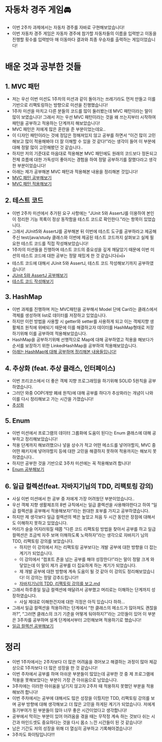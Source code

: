 # 자동차 경주 게임🚘

- 이번 2주차 과제에서는 자동차 경주를 자바로 구현해보았습니다!
- 이번 자동차 경주 게임은 자동차 경주에 참가할 자동차들의 이름을 입력받고 이동을 진행할 횟수를 입력받아 매 이동마다 결과와 최종 우승자를 출력하는 게임이었습니다!

# 배운 것과 공부한 것들

## 1. MVC 패턴

- 저는 우선 이번 미션도 1주차의 미션과 같이 돌아가는 쓰레기라도 먼저 만들고 이를 기반으로 리팩토링하는 방향으로 미션을 진행했습니다!
- 1주차 미션을 마치고 다른 분들의 코드를 많이 둘러봤는데 MVC 패턴이라는 말이 많이 보였습니다! 그래서 저는 우선 MVC 패턴이라는 것을 왜 쓰는지부터 시작하여 패턴을 공부하고 적용하는 단계까지 해보았습니다!
- MVC 패턴은 저에게 많은 혼란을 준 부분이었는데요..
- 이 디자인 패턴이라는 것에 정답은 정해져있지 않고 공부를 하면서 “이건 많이 고민해보고 많이 적용해봐야 더 잘 이해할 수 있을 것 같다!”라는 생각이 들어 이 부분에 대해 정말 많이 고민해봤던 것 같습니다..
- 하지만 저의 기준대로 마음대로 적용해본 MVC 패턴에도 원래의 코드보다 정돈되고 전체 흐름에 대한 가독성이 좋아지는 경험을 하여 정말 공부하기를 잘했다라고 생각한 부분이었습니다!
- 아래는 제가 공부해본 MVC 패턴과 적용해본 내용을 정리해본 것입니다!
- [MVC 패턴 공부해보기](https://github.com/alswp006/woowa-6th-precourse-memory/blob/main/2%EC%A3%BC%EC%B0%A8/MVC%20%ED%8C%A8%ED%84%B4.md)
- [MVC 패턴 적용해보기](https://github.com/alswp006/woowa-6th-precourse-memory/blob/main/2%EC%A3%BC%EC%B0%A8/MVC%20%ED%8C%A8%ED%84%B4%20%EC%A0%81%EC%9A%A9%ED%95%B4%EB%B3%B4%EA%B8%B0.md)

## 2.  테스트 코드

- 이번 2주차 미션에서 추가된 요구 사항에는 “JUnit 5와 AssertJ를 이용하여 본인이 정리한 기능 목록이 정상 동작함을 테스트 코드로 확인한다.”라는 항목이 있었습니다.
- 그래서 JUnit5와 AssertJ를 공부해본 뒤 이번에 테스트 도구를 공부하라고 제공해주신 test/java/study 클래스와 이번에 제공된 테스트 코드까지 살펴보고 실제 필요한 테스트 코드를 직접 작성해보았습니다!
- 1주차의 미션들을 진행하며 테스트 코드의 중요성을 깊게 깨달았기 때문에 이번 미션의 테스트 코드에 대한 공부는 정말 재밌게 한 것 같습니다👍👍
- 테스트 코드에 대해서 JUnit 5와 AssertJ, 테스트 코드 작성해보기까지 공부하였습니다!
- [JUnit 5와 AssertJ 공부해보기](https://github.com/alswp006/woowa-6th-precourse-memory/blob/main/2%EC%A3%BC%EC%B0%A8/JUnit5%EC%99%80%20AssertJ.md)
- [테스트 코드 작성해보기](https://github.com/alswp006/woowa-6th-precourse-memory/blob/main/2%EC%A3%BC%EC%B0%A8/%ED%85%8C%EC%8A%A4%ED%8A%B8%EC%BD%94%EB%93%9C%20%EC%9E%91%EC%84%B1%ED%95%B4%EB%B3%B4%EA%B8%B0.md)

## 3. HashMap

- 이번 과제를 진행하며 저는 MVC패턴을 공부해서 Model 단에 Car라는 클래스에서 객체를 생성하여 list로 데이터를 저장하고 있었습니다.
- 하지만 이런 방법을 사용할 시 getter와 setter를 사용하게 되고 이는 객체지향 생활체조 원칙에 위배되기 때문에 이를 해결하고자 데이터를 HashMap형태로 저장하기위해 이를 공부하여 적용해보았습니다.
- HashMap을 공부하기위해 선행적으로 Map에 대해 공부하였고 적용을 해보다가 순서를 보장하기 위한 LinkedHashMap을 공부하여 적용해보았습니다.
- [아래는 HashMap에 대해 공부하며 정리해본 내용들입니다!](https://github.com/alswp006/woowa-6th-precourse-memory/blob/main/2%EC%A3%BC%EC%B0%A8/HashMap.md)

## 4. 추상화 (feat. 추상 클래스, 인터페이스)

- 이번 프리코스에서 더 좋은 객체 지향 프로그래밍을 하기위해 SOLID 5원칙을 공부하였습니다.
- 그러던 와중 OOP(개방 폐쇄 원칙)에 대해 공부를 하다가 추상화라는 개념이 나와 이를 다시 정리해보고 가는 시간을 가졌습니다!
- [추상화](https://github.com/alswp006/woowa-6th-precourse-memory/blob/main/2%EC%A3%BC%EC%B0%A8/%EC%B6%94%EC%83%81%ED%99%94.md)

## 5. Enum

- 이번 미션에서 프로그램의 데이터 그룹화에 도움이 된다는 Enum 클래스에 대해 공부하고 정리해보았습니다!
- 적용 단계까지 해보려했으나 넣을 상수가 적고 어떤 메소드를 넣어야할지, MVC 중 어떤 패키지에 넣어야할지 등에 대한 고민을 해결하지 못하여 적용까지는 해보지 못하였습니다..
- 하지만 공부한 것을 기반으로 3주차 미션에는 꼭 적용해보려 합니다!
- [Enum 공부해보기](https://github.com/alswp006/woowa-6th-precourse-memory/blob/main/2%EC%A3%BC%EC%B0%A8/Enum.md)

## 6. 일급 컬렉션(feat. 자바지기**님의 TDD, 리팩토링 강의)**

- 사실 이번 미션에서 한 공부 중 저에게 가장 어려웠던 부분이었습니다..
- 우선 객체 지향 생활체조의 8번 규칙에서는 일급 콜렉션을 사용해야한다고 하여 “일급 컬렉션을 공부해서 적용해보자!”라는 원대한 포부를 가지고 공부하였습니다.
- 하지만 제 생각보다 일급 컬렉션의 벽은 높았고 처음 두 시간 동안은 장점에 대해서도 이해하지 못하고 있었습니다.
- 머리가 슬슬 어지러워질 때쯤 “다른 코드 리팩토링 방법을 찾아서 공부를 하고 일급 컬렉션은 조금씩 자주 보며 이해하도록 노력하자”라는 생각으로 자바지기 님의 TDD, 리팩토링 강의를 보았습니다.
    - 하지만 이 강의에서 저는 리팩토링 공부보다는 개발 공부에 대한 방향을 더 잡는 계기가 되었습니다.
    - 이 강의에서 “컴포트 존을 넘는 공부를 해야 성장한다!”라는 말이 정말 크게 와닿았는데 이 말이 제가 공부를 더 집요하게 하는 계기가 되었습니다.
    - 제 개발 공부에 대한 방향에 계속 도움이 될 것 같아 이 강의도 정리해보았습니다! 이 강의는 정말 강추드립니다!!
    - [자바지기님의 TDD, 리팩토링 강의를 보고.md](https://github.com/alswp006/woowa-6th-precourse-memory/blob/main/2%EC%A3%BC%EC%B0%A8/%EC%9E%90%EB%B0%94%EC%A7%80%EA%B8%B0%EB%8B%98%EC%9D%98%20TDD%2C%20%EB%A6%AC%ED%8C%A9%ED%86%A0%EB%A7%81%20%EA%B0%95%EC%9D%98%EB%A5%BC%20%EB%B3%B4%EA%B3%A0.md)
- 그래서 하루종일 일급 컬렉션에 매달려서 공부했고 머리로는 이해하는 단계까지 성장하였습니다.
    - 사실 제대로 이해한건지에 대한 걱정은 아직 있습니다 하하…
- 그래서 일급 컬렉션을 적용하려는 단계에서 “한 클래스의 메소드가 많아져도 괜찮을까?”, “그러면 클래스의 크기 기준을 어떻게 둬야하지?”라는 고민들이 있어 이 부분은 3주차를 공부하며 설계 단계에서부터 고민해보며 적용하기로 했습니다!
- [일급 컬렉션 공부해보기](https://github.com/alswp006/woowa-6th-precourse-memory/blob/main/2%EC%A3%BC%EC%B0%A8/%EC%9D%BC%EA%B8%89%20%EC%BB%AC%EB%A0%89%EC%85%98.md)

# 정리

- 이번 1주차에서는 2주차보다 더 많은 어려움을 겪어보고 해결하는 과정이 많아 체감상으로 1주차보다 더 많은 성장을 한 것 같습니다!
- 이번 주차에서 공부를 하며 아쉬운 부분들이 많았는데 공부한 것 중 제 프로그램에 적용을 못해보았다는 부분이 가장 큰 아쉬움으로 남았습니다.
- 3주차에는 이러한 아쉬움을 남기지 않고자 2주차 때 적용하지 못했던 부분을 적용해보려 합니다!
- 이번 주차에서는 공부에 대해서도 많은 성장을 이뤘지만 TDD, 리팩토링 강의를 보며 공부 방향에 대해 생각해보고 더 많은 고민을 하게된 계기가 되었습니다. 저에게 동기부여가 된 부분들이 많아 너무 좋은 시간이었다고 생각합니다!
- 공부에서 막히는 부분이 있어 어려움을 겪을 때는 무작정 계속 하는 것보다 쉬는 시간과 마인드셋도 중요하다는 것을 다시 몸소 느낀 시간들이 된 것 같습니다!
- 남은 기간도 저의 성장을 위해 더 열심히 공부하고 기록해야겠습니다!
- 3주차도 화이팅입니다!!!
